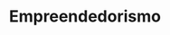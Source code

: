 ---
view: category
lang: pt-br
order: 4
top: true
title: Empreendedorismo
description: 
excerpt: 
slug: empreendedorismo
---